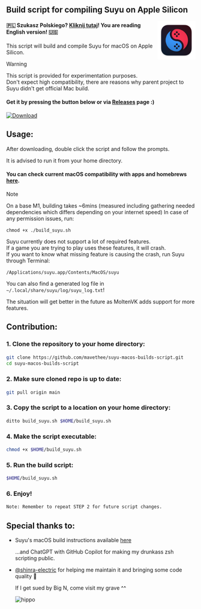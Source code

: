 ## Build script for compiling Suyu on Apple Silicon

<img src="./assets/icons/suyu.png" width="20%" height="20%" align="right"/> 

#### 🇵🇱 Szukasz Polskiego? [Kliknij tutaj](README_pl_PL.md)! You are reading English version! 🇺🇸

This script will build and compile Suyu for macOS on Apple Silicon.

> [!WARNING]
> This script is provided for experimentation purposes.<br> 
> Don't expect high compatibility, there are reasons why parent project to Suyu didn't get official Mac build.<br>


#### Get it by pressing the button below or via [Releases](https://github.com/mavethee/suyu-macos-builds-script/releases) page :)

[![Download](https://img.shields.io/badge/Download-v0.0.9-brightgreen)](https://github.com/mavethee/suyu-macos-builds-script/releases/download/0.0.9/build_suyu.sh)

## Usage:

After downloading, double click the script and follow the prompts.

It is advised to run it from your home directory.

#### You can check current macOS compatibility with apps and homebrews [here](./assets/compatibility/compatibility_pl_PL.md).

> [!NOTE]
> On a base M1, building takes ~6mins (measured including gathering needed dependencies which differs depending on your internet speed)
> In case of any permission issues, run:
> ```
> chmod +x ./build_suyu.sh
> ```
>
> Suyu currently does not support a lot of required features.<br>
> If a game you are trying to play uses these features, it will crash. <br>
> If you want to know what missing feature is causing the crash, run Suyu through Terminal:
>
> ```
> /Applications/suyu.app/Contents/MacOS/suyu
> ```
>
> You can also find a generated log file in `~/.local/share/suyu/log/suyu_log.txt`!
>
> The situation will get better in the future as MoltenVK adds support for more features.

## Contribution:

### 1. Clone the repository to your home directory:

```sh
git clone https://github.com/mavethee/suyu-macos-builds-script.git
cd suyu-macos-builds-script
```

### 2. Make sure cloned repo is up to date:

```sh
git pull origin main
```

### 3. Copy the script to a location on your home directory:

```sh
ditto build_suyu.sh $HOME/build_suyu.sh
```

### 4. Make the script executable:

```sh
chmod +x $HOME/build_suyu.sh
```

### 5. Run the build script:

```sh
$HOME/build_suyu.sh
```

### 6. Enjoy!

```sh
Note: Remember to repeat STEP 2 for future script changes.
```

## Special thanks to:

- Suyu's macOS build instructions available [here](https://git.suyu.dev/suyu/suyu/wiki/Building-for-macOS)

    ...and ChatGPT with GitHub Copilot for making my drunkass zsh scripting public.

- [@shinra-electric](https://github.com/shinra-electric) for helping me maintain it and bringing some code quality 🍺

    If I get sued by Big N, come visit my grave ^^

    ![hippo](https://media.tenor.com/uH3ibKuHMSQAAAAC/anime-citrus.gif)
